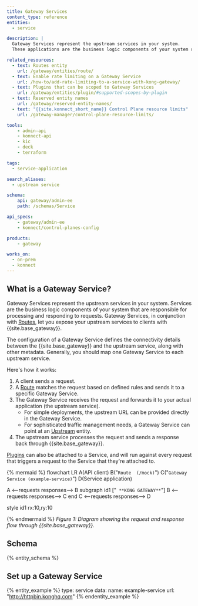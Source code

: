 ```yaml
---
title: Gateway Services
content_type: reference
entities:
  - service

description: |
  Gateway Services represent the upstream services in your system. 
  These applications are the business logic components of your system responsible for responding to requests. 

related_resources:
  - text: Routes entity
    url: /gateway/entities/route/
  - text: Enable rate limiting on a Gateway Service
    url: /how-to/add-rate-limiting-to-a-service-with-kong-gateway/
  - text: Plugins that can be scoped to Gateway Services
    url: /gateway/entities/plugin/#supported-scopes-by-plugin
  - text: Reserved entity names
    url: /gateway/reserved-entity-names/
  - text: "{{site.konnect_short_name}} Control Plane resource limits"
    url: /gateway-manager/control-plane-resource-limits/

tools:
    - admin-api
    - konnect-api
    - kic
    - deck
    - terraform

tags:
  - service-application

search_aliases:
  - upstream service

schema:
    api: gateway/admin-ee
    path: /schemas/Service

api_specs:
    - gateway/admin-ee
    - konnect/control-planes-config

products:
    - gateway

works_on:
  - on-prem
  - konnect
---
```


## What is a Gateway Service?

Gateway Services represent the upstream services in your system. 
Services are the business logic components of your system that are responsible for processing and responding to requests.
Gateway Services, in conjunction with [Routes](/gateway/entities/route/), let you expose your upstream services to clients with {{site.base_gateway}}.

The configuration of a Gateway Service defines the connectivity details between the {{site.base_gateway}} and the upstream service, along with other metadata. 
Generally, you should map one Gateway Service to each upstream service.

Here's how it works:
1. A client sends a request.
1. A [Route](/gateway/entities/route/) matches the request based on defined rules and sends it to a specific Gateway Service.
1. The Gateway Service receives the request and forwards it to your actual application (the upstream service).
   * For simple deployments, the upstream URL can be provided directly in the Gateway Service.
   * For sophisticated traffic management needs, a Gateway Service can point at an [Upstream](/gateway/entities/upstream/) entity.
1. The upstream service processes the request and sends a response back through {{site.base_gateway}}.

[Plugins](/gateway/entities/plugin/) can also be attached to a Service, and will run against every request that triggers a request to the Service that they're attached to.

<!--vale off -->

{% mermaid %}
flowchart LR
  A(API client)
  B("`Route 
  (/mock)`")
  C("`Gateway Service
  (example-service)`")
  D(Service 
  application)
  
  A <--requests
  responses--> B
  subgraph id1 ["`
  **KONG GATEWAY**`"]
    B <--requests
    responses--> C
  end
  C <--requests
  responses--> D

  style id1 rx:10,ry:10
  
{% endmermaid %}
 _Figure 1: Diagram showing the request and response flow through {{site.base_gateway}}._

<!--vale on -->

## Schema

{% entity_schema %}

## Set up a Gateway Service

{% entity_example %}
type: service
data:
  name: example-service
  url: "http://httpbin.konghq.com"
{% endentity_example %}
